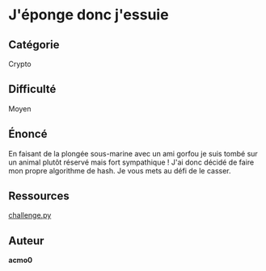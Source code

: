 # J'éponge donc j'essuie
## Catégorie
Crypto
## Difficulté
Moyen
## Énoncé
En faisant de la plongée sous-marine avec un ami gorfou je suis tombé sur un animal plutôt réservé mais fort sympathique ! J'ai donc décidé de faire mon propre algorithme de hash. Je vous mets au défi de le casser.

## Ressources

[challenge.py](challenge.py)

## Auteur
**acmo0**